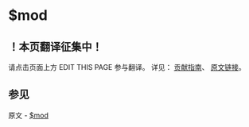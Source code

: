 # $mod

## ！本页翻译征集中！

请点击页面上方 EDIT THIS PAGE 参与翻译。
详见：
[贡献指南]( https://github.com/JinMuInfo/MongoDB-Manual-zh/blob/master/CONTRIBUTING.md )、
[原文链接](  https://docs.mongodb.com/manual/reference/operator/query/mod/  )。

## 参见

原文 - [$mod]( https://docs.mongodb.com/manual/reference/operator/query/mod/ )

